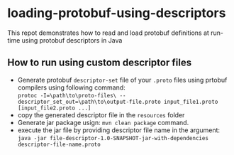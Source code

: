 # loading-protobuf-using-descriptors
This repot demonstrates how to read and load protobuf definitions at run-time using protobuf descriptors in Java

## How to run using custom descriptor files
- Generate protobuf `descriptor-set` file of your `.proto` files using prtobuf compilers using following command:\
  `protoc -I=\path\to\proto-files\ --descriptor_set_out=\path\to\output-file.proto input_file1.proto [input_file2.proto ...]`
- copy the generated descriptor file in the `resources` folder
- Generate jar package usign: `mvn clean package` command.
- execute the jar file by providing descriptor file name in the argument:\
`java -jar file-descriptor-1.0-SNAPSHOT-jar-with-dependencies descriptor-file-name.proto`
